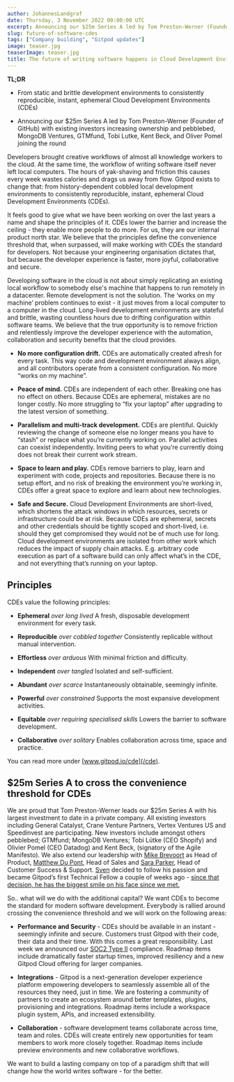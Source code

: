 ```yaml
---
author: JohannesLandgraf
date: Thursday, 3 November 2022 00:00:00 UTC
excerpt: Announcing our $25m Series A led by Tom Preston-Werner (Founder of GitHub) with existing investors increasing ownership and pebblebed, MongoDB Ventures, GTMfund, Tobi Lutke, Kent Beck and Oliver Pomel joining the round
slug: future-of-software-cdes
tags: ["Company building", "Gitpod updates"]
image: teaser.jpg
teaserImage: teaser.jpg
title: The future of writing software happens in Cloud Development Environments (CDEs)
---
```


<script context="module">
  export const prerender = true;
</script>

<script>
  import Quotes from "$lib/components/blog/cde-quotes.svelte";
  import Download from "$lib/components/whitepaper/cloud-dev-environments/download.svelte";
  import Wrapper from "$lib/components/webinars/wrapper.svelte";
</script>

**TL;DR**

- From static and brittle development environments to consistently reproducible, instant, ephemeral Cloud Development Environments (CDEs)

- Announcing our $25m Series A led by Tom Preston-Werner (Founder of GitHub) with existing investors increasing ownership and pebblebed, MongoDB Ventures, GTMfund, Tobi Lutke, Kent Beck, and Oliver Pomel joining the round

Developers brought creative workflows of almost all knowledge workers to the cloud. At the same time, the workflow of writing software itself never left local computers. The hours of yak-shaving and friction this causes every week wastes calories and drags us away from flow. Gitpod exists to change that: from history-dependent cobbled local development environments to consistently reproducible, instant, ephemeral Cloud Development Environments (CDEs).

It feels good to give what we have been working on over the last years a name and shape the principles of it. CDEs lower the barrier and increase the ceiling - they enable more people to do more. For us, they are our internal product north star. We believe that the principles define the convenience threshold that, when surpassed, will make working with CDEs the standard for developers. Not because your engineering organisation dictates that, but because the developer experience is faster, more joyful, collaborative and secure.

Developing software in the cloud is not about simply replicating an existing local workflow to somebody else's machine that happens to run remotely in a datacenter. Remote development is not the solution. The ‘works on my machine’ problem continues to exist - it just moves from a local computer to a computer in the cloud. Long-lived development environments are stateful and brittle, wasting countless hours due to drifting configuration within software teams. We believe that the true opportunity is to remove friction and relentlessly improve the developer experience with the automation, collaboration and security benefits that the cloud provides.

- **No more configuration drift.** CDEs are automatically created afresh for every task. This way code and development environment always align, and all contributors operate from a consistent configuration. No more “works on my machine”.

- **Peace of mind.** CDEs are independent of each other. Breaking one has no effect on others. Because CDEs are ephemeral, mistakes are no longer costly. No more struggling to “fix your laptop” after upgrading to the latest version of something.

- **Parallelism and multi-track development.** CDEs are plentiful. Quickly reviewing the change of someone else no longer means you have to “stash” or replace what you’re currently working on. Parallel activities can coexist independently. Inviting peers to what you’re currently doing does not break their current work stream.

- **Space to learn and play.** CDEs remove barriers to play, learn and experiment with code, projects and repositories. Because there is no setup effort, and no risk of breaking the environment you’re working in, CDEs offer a great space to explore and learn about new technologies.

- **Safe and Secure.** Cloud Development Environments are short-lived, which shortens the attack windows in which resources, secrets or infrastructure could be at risk. Because CDEs are ephemeral, secrets and other credentials should be tightly scoped and short-lived, i.e. should they get compromised they would not be of much use for long. Cloud development environments are isolated from other work which reduces the impact of supply chain attacks. E.g. arbitrary code execution as part of a software build can only affect what’s in the CDE, and not everything that’s running on your laptop.

## Principles

CDEs value the following principles:

- **Ephemeral** _over long lived_
  A fresh, disposable development environment for every task.

- **Reproducible** _over cobbled together_
  Consistently replicable without manual intervention.

- **Effortless** _over arduous_
  With minimal friction and difficulty.

- **Independent** _over tangled_
  Isolated and self-sufficient.

- **Abundant** _over scarce_
  Instantaneously obtainable, seemingly infinite.

- **Powerful** _over constrained_
  Supports the most expansive development activities.

- **Equitable** _over requiring specialised skills_
  Lowers the barrier to software development.

- **Collaborative** _over solitary_
  Enables collaboration across time, space and practice.

You can read more under [www.gitpod.io/cde](/cde).

  <Quotes />

## $25m Series A to cross the convenience threshold for CDEs

We are proud that Tom Preston-Werner leads our $25m Series A with his largest investment to date in a private company. All existing investors including General Catalyst, Crane Venture Partners, Vertex Ventures US and Speedinvest are participating. New investors include amongst others pebblebed; GTMfund; MongoDB Ventures; Tobi Lütke (CEO Shopify) and Olivier Pomel (CEO Datadog) and Kent Beck, (signatory of the Agile Manifesto). We also extend our leadership with [Mike Brevoort](https://www.linkedin.com/in/mikebrevoort/) as Head of Product, [Matthew Du Pont](https://www.linkedin.com/in/matthewfdupont/), Head of Sales and [Sara Parker](https://www.linkedin.com/in/hellofromspark/), Head of Customer Success & Support. [Sven](https://www.linkedin.com/in/efftinge/) decided to follow his passion and became Gitpod’s first Technical Fellow a couple of weeks ago - [since that decision, he has the biggest smile on his face since we met.](/blog/svens-new-role)

So.. what will we do with the additional capital? We want CDEs to become the standard for modern software development. Everybody is rallied around crossing the convenience threshold and we will work on the following areas:

- **Performance and Security** - CDEs should be available in an instant - seemingly infinite and secure. Customers trust Gitpod with their code, their data and their time. With this comes a great responsibility. Last week we announced our [SOC2 Type II](https://www.gitpod.io/blog/gitpod-is-soc-2-type-ii-compliant) compliance. Roadmap items include dramatically faster startup times, improved resiliency and a new Gitpod Cloud offering for larger companies.

- **Integrations** - Gitpod is a next-generation developer experience platform empowering developers to seamlessly assemble all of the resources they need, just in time. We are fostering a community of partners to create an ecosystem around better templates, plugins, provisioning and integrations. Roadmap items include a workspace plugin system, APIs, and increased extensibility.

- **Collaboration** - software development teams collaborate across time, team and roles. CDEs will create entirely new opportunities for team members to work more closely together. Roadmap items include preview environments and new collaborative workflows.

We want to build a lasting company on top of a paradigm shift that will change how the world writes software - for the better.

<Wrapper class="px-xx-small py-x-small sm:p-x-small xl:px-small xl:py-x-small !mx-auto">
<Download class="mx-auto lg:m-0"
      toType="cde-whitepaper"
      eventType="White paper"
/>
</Wrapper>
